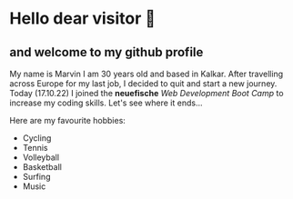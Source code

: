 # Hello dear visitor :wave:

## and welcome to my github profile

My name is Marvin I am 30 years old and based in Kalkar. After travelling across Europe for my last job, I decided to quit and start a new journey.
Today (17.10.22) I joined the **neuefische** *Web Development Boot Camp* to increase my coding skills.
Let's see where it ends...

Here are my favourite hobbies:
- Cycling
- Tennis
- Volleyball
- Basketball
- Surfing
- Music
